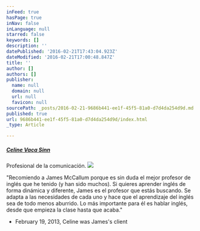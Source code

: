 ```yaml
---
inFeed: true
hasPage: true
inNav: false
inLanguage: null
starred: false
keywords: []
description: ''
datePublished: '2016-02-21T17:43:04.923Z'
dateModified: '2016-02-21T17:00:48.847Z'
title: ''
author: []
authors: []
publisher:
  name: null
  domain: null
  url: null
  favicon: null
sourcePath: _posts/2016-02-21-9686b441-ee1f-45f5-81a0-d7d4da254d9d.md
published: true
url: 9686b441-ee1f-45f5-81a0-d7d4da254d9d/index.html
_type: Article

---
```

##### **[Celine Vaca Sinn][0]**

Profesional de la comunicación.
![](https://the-grid-user-content.s3-us-west-2.amazonaws.com/0fbbc3be-67a3-472e-9a2b-f9a1596a60b6.jpg)

"Recomiendo a James McCallum porque es sin duda el mejor profesor de inglés que he tenido (y han sido muchos). Si quieres aprender inglés de forma dinámica y diferente, James es el profesor que estás buscando. Se adapta a las necesidades de cada uno y hace que el aprendizaje del inglés sea de todo menos aburrido. Lo más importante para él es hablar inglés, desde que empieza la clase hasta que acaba."

- February 19, 2013, Celine was James's client

[0]: https://www.linkedin.com/profile/view?id=AAEAAAYXaB4Bd31YoznLNLMRG4hPK28aP7HwKDY&authType=name&authToken=HWtg